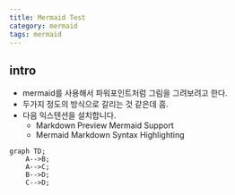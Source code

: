 ```yaml
---
title: Mermaid Test
category: mermaid
tags: mermaid
---
```


## intro

- mermaid를 사용해서 파워포인트처럼 그림을 그려보려고 한다.
- 두가지 정도의 방식으로 갈리는 것 같은데 흠.
- 다음 익스텐션을 설치합니다.
  - Markdown Preview Mermaid Support
  - Mermaid Markdown Syntax Highlighting

```mermaid
graph TD;
    A-->B;
    A-->C;
    B-->D;
    C-->D;
```








